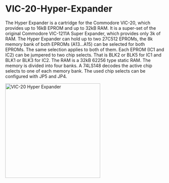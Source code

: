 # VIC-20-Hyper-Expander
The Hyper Expander is a cartridge for the Commodore VIC-20, which provides up to 16kB EPROM and up to 32kB RAM. It is a super-set of the original Commodore VIC-1211A Super Expander, which provides only 3k of RAM.
The Hyper Expander can hold up to two 27C512 EPROMs, the 8k memory bank of both EPROMs (A13...A15) can be selected for both EPROMs. The same selection applies to both of them. Each EPROM (IC1 and IC2) can be jumpered to two chip selects. That is BLK2 or BLK5 for IC1 and BLK1 or BLK3 for IC2. 
The RAM is a 32kB 62256 type static RAM. The memory is divided into four banks. A 74LS148 decodes the active chip selects to one of each memory bank. The used chip selects can be configured with JP5 and JP4.

<img src="https://github.com/svenpetersen1965/VIC-20-Hyper-Expander/blob/main/Rev.%200/pictures/6763_Hyper_Expander_Cartridge.JPG" width="300" alt="VIC-20 Hyper Expander">

